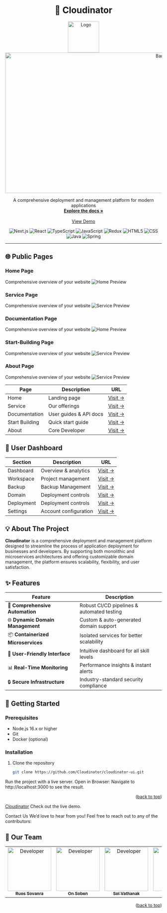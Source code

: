 <div align="center">

# 🚀 Cloudinator

  <a href="https://github.com/Cloudinator">
    <img src="/public/logo.png" alt="Logo" width="100" height="100">
  </a>

  <img src="/public/homepage.jpg" alt="Banner" width="1000" height="450">


  <p align="center">
    A comprehensive deployment and management platform for modern applications
    <br />
    <a href="https://cloudinator-document.soben.me/"><strong>Explore the docs »</strong></a>
    <br />
    <br />
    <a href="https://cloudinator-ui.cloudinator.cloud/">View Demo</a>
  </p>

  <div align="center">
    <img src="https://img.shields.io/badge/Next-black?style=for-the-badge&logo=next.js&logoColor=white" alt="Next.js">
    <img src="https://img.shields.io/badge/React-20232A?style=for-the-badge&logo=react&logoColor=61DAFB" alt="React">
    <img src="https://img.shields.io/badge/TypeScript-007ACC?style=for-the-badge&logo=typescript&logoColor=white" alt="TypeScript">
    <img src="https://img.shields.io/badge/JavaScript-323330?style=for-the-badge&logo=javascript&logoColor=F7DF1E" alt="JavaScript">
    <img src="https://img.shields.io/badge/Redux-593D88?style=for-the-badge&logo=redux&logoColor=white" alt="Redux">
    <img src="https://img.shields.io/badge/HTML5-E34F26?style=for-the-badge&logo=html5&logoColor=white" alt="HTML5">
    <img src="https://img.shields.io/badge/CSS-239120?&style=for-the-badge&logo=css3&logoColor=white" alt="CSS">
    <img src="https://img.shields.io/badge/Java-ED8B00?style=for-the-badge&logo=java&logoColor=white" alt="Java">
    <img src="https://img.shields.io/badge/Spring-6DB33F?style=for-the-badge&logo=spring&logoColor=white" alt="Spring">
  </div>
</div>

---

## 🌐 Public Pages

### Home Page
Comprehensive overview of your website
![Home Preview](/public/homepage.jpg)

### Service Page
Comprehensive overview of your website
![Service Preview](/public/servicepage.jpg)

### Documentation Page
Comprehensive overview of your website
![Home Preview](/public/docpage.jpg)

### Start-Building Page
Comprehensive overview of your website
![Service Preview](/public/start-building.jpg)

### About Page
Comprehensive overview of your website
![Service Preview](/public/aboutpage.jpg)

| Page | Description | URL |
|------|-------------|-----|
| Home | Landing page | [Visit →](https://cloudinator-ui.cloudinator.cloud/) |
| Service | Our offerings | [Visit →](https://cloudinator-ui.cloudinator.cloud/service) |
| Documentation | User guides & API docs | [Visit →](https://cloudinator-document.soben.me/) |
| Start Building | Quick start guide | [Visit →](https://cloudinator-ui.cloudinator.cloud/start-building) |
| About | Core Developer | [Visit →](https://cloudinator-ui.cloudinator.cloud/about) |

## 🎯 User Dashboard

| Section | Description | URL |
|---------|-------------|-----|
| Dashboard | Overview & analytics | [Visit →](https://dynamic.psa-khmer.world/dashboard) |
| Workspace | Project management | [Visit →](https://dynamic.psa-khmer.world/workspace) |
| Backup | Backup Management | [Visit →](https://dynamic.psa-khmer.world/backup) |
| Domain | Deployment controls | [Visit →](https://dynamic.psa-khmer.world/domain) |
| Deployment | Deployment controls | [Visit →](https://dynamic.psa-khmer.world/deployment) |
| Settings | Account configuration | [Visit →](https://dynamic.psa-khmer.world/setting) |

## 💡 About The Project

**Cloudinator** is a comprehensive deployment and management platform designed to streamline the process of application deployment for businesses and developers. By supporting both monolithic and microservices architectures and offering customizable domain management, the platform ensures scalability, flexibility, and user satisfaction.

## ✨ Features

<div align="center">

| Feature | Description |
|---------|-------------|
| 🔄 **Comprehensive Automation** | Robust CI/CD pipelines & automated testing |
| 🌐 **Dynamic Domain Management** | Custom & auto-generated domain support |
| 📦 **Containerized Microservices** | Isolated services for better scalability |
| 🎯 **User-Friendly Interface** | Intuitive dashboard for all skill levels |
| 📊 **Real-Time Monitoring** | Performance insights & instant alerts |
| 🔒 **Secure Infrastructure** | Industry-standard security compliance |

</div>

## 🚀 Getting Started

### Prerequisites

- Node.js 16.x or higher
- Git
- Docker (optional)

### Installation

1. Clone the repository
   ```bash
   git clone https://github.com/Cloudinator/cloudinator-ui.git

Run the project with a live server.
Open in Browser:
Navigate to http://localhost:3000 to see the result.

<p align="right">(<a href="#readme-top">back to top</a>)</p>

<a href="https://cloudinator-ui.cloudinator.cloud/">Cloudinator</a>
Check out the live demo.


Contact Us
We’d love to hear from you! Feel free to reach out to any of the contributors:

## 👥 Our Team

<table>
<tr>
<td align="center">
<a href="mailto:vannraruos@gmail.com">
<img src="/public/sovanra.jpg" width="140px;" height="140px" alt="Developer"/><br />
<sub><b>Ruos Sovanra</b></sub>
</a>
</td>
<td align="center">
<a href="mailto:sobenkh35@gmail.com">
<img src="/public/ben.png" width="140px;" height="140px" alt="Developer"/><br />
<sub><b>On Soben</b></sub>
</a>
</td>
<td align="center">
<a href="mailto:vathanaksol1605@gmail.com">
<img src="/public/vathanak.jpg" width="140px;" height="140px" alt="Developer"/><br />
<sub><b>Sol Vathanak</b></sub>
</a>
</td>
<td align="center">
<a href="mailto:povsokny2021@gmail.com">
<img src="/public/sokny.jpg" width="140px;" height="140px" alt="Developer"/><br />
<sub><b>Pov Sokny</b></sub>
</a>
</td>
<td align="center">
<a href="mailto:lajr182@gmail.com">
<img src="/public/makara.jpg" width="140px;" height="140px" alt="Developer"/><br />
<sub><b>Pov Sokny</b></sub>
</a>
</td>
</tr>
</table>

<p align="right">(<a href="#readme-top">back to top</a>)</p>

